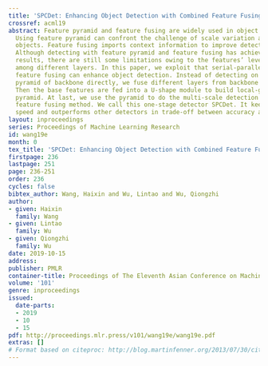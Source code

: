 ```yaml
---
title: 'SPCDet: Enhancing Object Detection with Combined Feature Fusing'
crossref: acml19
abstract: Feature pyramid and feature fusing are widely used in object detection.
  Using feature pyramid can confront the challenge of scale variation across different
  objects. Feature fusing imports context information to improve detection performance.
  Although detecting with feature pyramid and feature fusing has achieved some encouraging
  results, there are still some limitations owing to the features’ level variance
  among different layers. In this paper, we exploit that serial-parallel combined
  feature fusing can enhance object detection. Instead of detecting on the feature
  pyramid of backbone directly, we fuse different layers from backbone as base features.
  Then the base features are fed into a U-shape module to build local-global feature
  pyramid. At last, we use the pyramid to do the multi-scale detection with our combined
  feature fusing method. We call this one-stage detector SPCDet. It keeps real time
  speed and outperforms other detectors in trade-off between accuracy and speed.
layout: inproceedings
series: Proceedings of Machine Learning Research
id: wang19e
month: 0
tex_title: 'SPCDet: Enhancing Object Detection with Combined Feature Fusing'
firstpage: 236
lastpage: 251
page: 236-251
order: 236
cycles: false
bibtex_author: Wang, Haixin and Wu, Lintao and Wu, Qiongzhi
author:
- given: Haixin
  family: Wang
- given: Lintao
  family: Wu
- given: Qiongzhi
  family: Wu
date: 2019-10-15
address: 
publisher: PMLR
container-title: Proceedings of The Eleventh Asian Conference on Machine Learning
volume: '101'
genre: inproceedings
issued:
  date-parts:
  - 2019
  - 10
  - 15
pdf: http://proceedings.mlr.press/v101/wang19e/wang19e.pdf
extras: []
# Format based on citeproc: http://blog.martinfenner.org/2013/07/30/citeproc-yaml-for-bibliographies/
---
```

